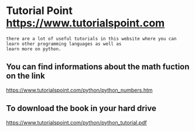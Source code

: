 # Tutorial Point https://www.tutorialspoint.com
```
there are a lot of useful tutorials in this website where you can learn other programming languages as well as 
learn more on python.
```

## You can find informations about the math fuction on the link


https://www.tutorialspoint.com/python/python_numbers.htm

## To download the book in your hard drive

https://www.tutorialspoint.com/python/python_tutorial.pdf
